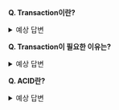 **Q. Transaction이란?**
<details>
  <summary> 예상 답변 </summary>
  분리될 수 없는 하나의 거래로 처리돼야하는 단일 업무를 처리하는 최소 단위
</details>

**Q. Transaction이 필요한 이유는?**
<details>
  <summary> 예상 답변 </summary>
  데이터를 다룰 때 장애가 일어나는 경우, Transaction이 장애 발생시 데이터를 복구하는 작업의 단위가 되기 때문.<br/>
  데이터베이스에서 여러 작업이 동시에 같은 데이터를 다룰 때가 있는데, transaction을 통해 이 작업을 서로 분리하고, 이를 통해 오류 발생을 막습니다. DBMS는 transaction이 이러한 규칙을 유지하도록 지원합니다
</details>

**Q. ACID란?**
<details>
  <summary> 예상 답변 </summary>
  데이터베이스의 무결성을 유지하기 위한 transaction의 성질.

  - Atomicity(원자성) : all or nothing
  - Consistency(일관성) : transactino이 실행을 성공적으로 완료하면 언제나 일관성 있는 데이터베이스 상태로 유지하는 것을 의미
  - Isolation(고립성) : 여러 tansactino은 동시에 수행되므로, 서로의 연산 작업에 영향을 주지않게 독립적으로 수행하는 것. 동시에 수행되는 transactino이 동일한 data를 가지고 충돌하지 않도록 제아해야함(concurrency control)
  - Durability(지속성) : 성공적으로 수행된 trasaction은 데이터베이스에 영원히 반영되어야함을 의미하는 것으로, DB에 저장된 후에는 내외부 오류에 영향을 받지 않아야한다는 것.
</details>
